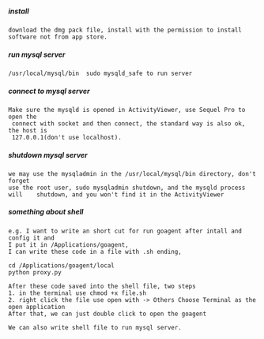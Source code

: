 ##### install 

	download the dmg pack file, install with the permission to install software not from app store.

##### run mysql server

	/usr/local/mysql/bin  sudo mysqld_safe to run server

##### connect to mysql server
	Make sure the mysqld is opened in ActivityViewer, use Sequel Pro to open the
	 connect with socket and then connect, the standard way is also ok, the host is 
	 127.0.0.1(don't use localhost).
	
##### shutdown mysql server

	we may use the mysqladmin in the /usr/local/mysql/bin directory, don't forget 
	use the root user, sudo mysqladmin shutdown, and the mysqld process will 	shutdown, and you won't find it in the ActivityViewer


##### something about shell
	
	e.g. I want to write an short cut for run goagent after intall and config it and 
	I put it in /Applications/goagent,
	I can write these code in a file with .sh ending,
	
	cd /Applications/goagent/local
	python proxy.py
	
	After these code saved into the shell file, two steps
	1. in the terminal use chmod +x file.sh
	2. right click the file use open with -> Others Choose Terminal as the open application
	After that, we can just double click to open the goagent
	
	We can also write shell file to run mysql server. 
	